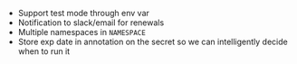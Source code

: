 - Support test mode through env var
- Notification to slack/email for renewals
- Multiple namespaces in `NAMESPACE`
- Store exp date in annotation on the secret so we can intelligently decide when to run it
